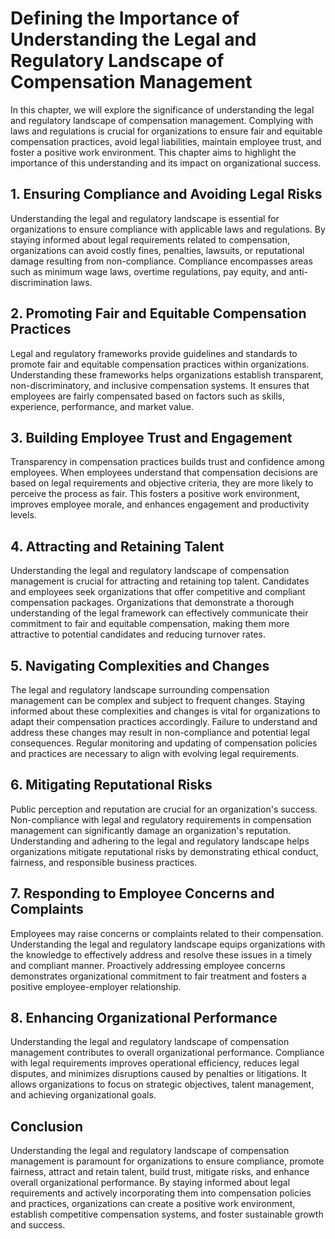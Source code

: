 Defining the Importance of Understanding the Legal and Regulatory Landscape of Compensation Management
===============================================================================================================

In this chapter, we will explore the significance of understanding the legal and regulatory landscape of compensation management. Complying with laws and regulations is crucial for organizations to ensure fair and equitable compensation practices, avoid legal liabilities, maintain employee trust, and foster a positive work environment. This chapter aims to highlight the importance of this understanding and its impact on organizational success.

**1. Ensuring Compliance and Avoiding Legal Risks**
---------------------------------------------------

Understanding the legal and regulatory landscape is essential for organizations to ensure compliance with applicable laws and regulations. By staying informed about legal requirements related to compensation, organizations can avoid costly fines, penalties, lawsuits, or reputational damage resulting from non-compliance. Compliance encompasses areas such as minimum wage laws, overtime regulations, pay equity, and anti-discrimination laws.

**2. Promoting Fair and Equitable Compensation Practices**
----------------------------------------------------------

Legal and regulatory frameworks provide guidelines and standards to promote fair and equitable compensation practices within organizations. Understanding these frameworks helps organizations establish transparent, non-discriminatory, and inclusive compensation systems. It ensures that employees are fairly compensated based on factors such as skills, experience, performance, and market value.

**3. Building Employee Trust and Engagement**
---------------------------------------------

Transparency in compensation practices builds trust and confidence among employees. When employees understand that compensation decisions are based on legal requirements and objective criteria, they are more likely to perceive the process as fair. This fosters a positive work environment, improves employee morale, and enhances engagement and productivity levels.

**4. Attracting and Retaining Talent**
--------------------------------------

Understanding the legal and regulatory landscape of compensation management is crucial for attracting and retaining top talent. Candidates and employees seek organizations that offer competitive and compliant compensation packages. Organizations that demonstrate a thorough understanding of the legal framework can effectively communicate their commitment to fair and equitable compensation, making them more attractive to potential candidates and reducing turnover rates.

**5. Navigating Complexities and Changes**
------------------------------------------

The legal and regulatory landscape surrounding compensation management can be complex and subject to frequent changes. Staying informed about these complexities and changes is vital for organizations to adapt their compensation practices accordingly. Failure to understand and address these changes may result in non-compliance and potential legal consequences. Regular monitoring and updating of compensation policies and practices are necessary to align with evolving legal requirements.

**6. Mitigating Reputational Risks**
------------------------------------

Public perception and reputation are crucial for an organization's success. Non-compliance with legal and regulatory requirements in compensation management can significantly damage an organization's reputation. Understanding and adhering to the legal and regulatory landscape helps organizations mitigate reputational risks by demonstrating ethical conduct, fairness, and responsible business practices.

**7. Responding to Employee Concerns and Complaints**
-----------------------------------------------------

Employees may raise concerns or complaints related to their compensation. Understanding the legal and regulatory landscape equips organizations with the knowledge to effectively address and resolve these issues in a timely and compliant manner. Proactively addressing employee concerns demonstrates organizational commitment to fair treatment and fosters a positive employee-employer relationship.

**8. Enhancing Organizational Performance**
-------------------------------------------

Understanding the legal and regulatory landscape of compensation management contributes to overall organizational performance. Compliance with legal requirements improves operational efficiency, reduces legal disputes, and minimizes disruptions caused by penalties or litigations. It allows organizations to focus on strategic objectives, talent management, and achieving organizational goals.

**Conclusion**
--------------

Understanding the legal and regulatory landscape of compensation management is paramount for organizations to ensure compliance, promote fairness, attract and retain talent, build trust, mitigate risks, and enhance overall organizational performance. By staying informed about legal requirements and actively incorporating them into compensation policies and practices, organizations can create a positive work environment, establish competitive compensation systems, and foster sustainable growth and success.
